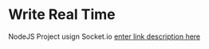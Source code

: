 # Write Real Time
NodeJS Project usign Socket.io
[enter link description here](https://writerealtime.herokuapp.com/)
